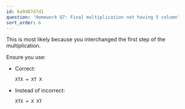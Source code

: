 ```yaml
---
id: 6a9d87d7d1
question: 'Homework Q7: Final multiplication not having 5 column'
sort_order: 6
---
```


This is most likely because you interchanged the first step of the multiplication.

Ensure you use:

- Correct: 
  ```
  XTX = XT X
  ```
- Instead of incorrect: 
  ```
  XTX = X XT
  ```